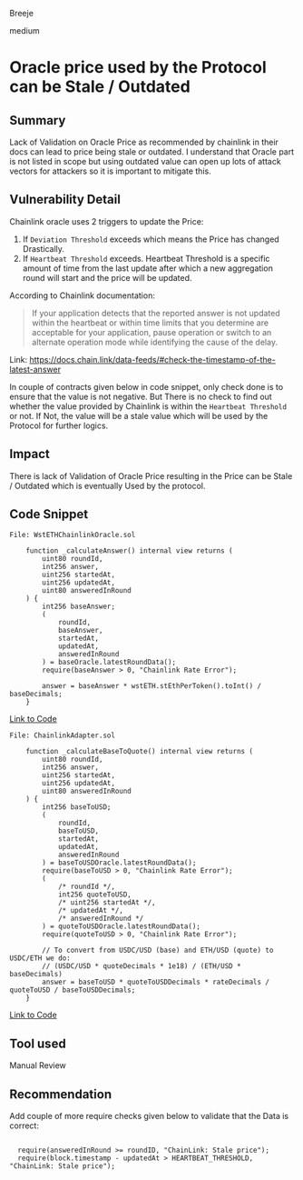 Breeje

medium

# Oracle price used by the Protocol can be Stale / Outdated

## Summary

Lack of Validation on Oracle Price as recommended by chainlink in their docs can lead to price being stale or outdated. I understand that Oracle part is not listed in scope but using outdated value can open up lots of attack vectors for attackers so it is important to mitigate this.

## Vulnerability Detail

Chainlink oracle uses 2 triggers to update the Price:

1. If `Deviation Threshold` exceeds which means the Price has changed Drastically.
2. If `Heartbeat Threshold` exceeds. Heartbeat Threshold is a specific amount of time from the last update after which a new aggregation round will start and the price will be updated.

According to Chainlink documentation:

> If your application detects that the reported answer is not updated within the heartbeat or within time limits that you determine are acceptable for your application, pause operation or switch to an alternate operation mode while identifying the cause of the delay.


Link: https://docs.chain.link/data-feeds/#check-the-timestamp-of-the-latest-answer

In couple of contracts given below in code snippet, only check done is to ensure that the value is not negative. But There is no check to find out whether the value provided by Chainlink is within the `Heartbeat Threshold` or not. If Not, the value will be a stale value which will be used by the Protocol for further logics.

## Impact

There is lack of Validation of Oracle Price resulting in the Price can be Stale / Outdated which is eventually Used by the protocol.

## Code Snippet

```solidity
File: WstETHChainlinkOracle.sol

    function _calculateAnswer() internal view returns (
        uint80 roundId,
        int256 answer,
        uint256 startedAt,
        uint256 updatedAt,
        uint80 answeredInRound
    ) {
        int256 baseAnswer;
        (
            roundId,
            baseAnswer,
            startedAt,
            updatedAt,
            answeredInRound
        ) = baseOracle.latestRoundData();
        require(baseAnswer > 0, "Chainlink Rate Error");

        answer = baseAnswer * wstETH.stEthPerToken().toInt() / baseDecimals;
    }

```
[Link to Code](https://github.com/sherlock-audit/2023-02-notional/blob/main/leveraged-vaults/contracts/trading/oracles/wstETHChainlinkOracle.sol#L26-L44)

```solidity
File: ChainlinkAdapter.sol

    function _calculateBaseToQuote() internal view returns (
        uint80 roundId,
        int256 answer,
        uint256 startedAt,
        uint256 updatedAt,
        uint80 answeredInRound
    ) {
        int256 baseToUSD;
        (
            roundId,
            baseToUSD,
            startedAt,
            updatedAt,
            answeredInRound
        ) = baseToUSDOracle.latestRoundData();
        require(baseToUSD > 0, "Chainlink Rate Error");
        (
            /* roundId */,
            int256 quoteToUSD,
            /* uint256 startedAt */,
            /* updatedAt */,
            /* answeredInRound */
        ) = quoteToUSDOracle.latestRoundData();
        require(quoteToUSD > 0, "Chainlink Rate Error");

        // To convert from USDC/USD (base) and ETH/USD (quote) to USDC/ETH we do:
        // (USDC/USD * quoteDecimals * 1e18) / (ETH/USD * baseDecimals)
        answer = baseToUSD * quoteToUSDDecimals * rateDecimals / quoteToUSD / baseToUSDDecimals;
    }

```
[Link to Code](https://github.com/sherlock-audit/2023-02-notional/blob/main/leveraged-vaults/contracts/trading/oracles/ChainlinkAdapter.sol#L31-L59)

## Tool used

Manual Review

## Recommendation

Add couple of more require checks given below to validate that the Data is correct:

```solidity

  require(answeredInRound >= roundID, "ChainLink: Stale price");
  require(block.timestamp - updatedAt > HEARTBEAT_THRESHOLD, "ChainLink: Stale price");

```
